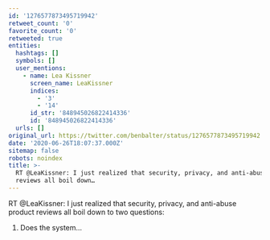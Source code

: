 ```yaml
---
id: '1276577873495719942'
retweet_count: '0'
favorite_count: '0'
retweeted: true
entities:
  hashtags: []
  symbols: []
  user_mentions:
    - name: Lea Kissner
      screen_name: LeaKissner
      indices:
        - '3'
        - '14'
      id_str: '848945026822414336'
      id: '848945026822414336'
  urls: []
original_url: https://twitter.com/benbalter/status/1276577873495719942
date: '2020-06-26T18:07:37.000Z'
sitemap: false
robots: noindex
title: >-
  RT @LeaKissner: I just realized that security, privacy, and anti-abuse product
  reviews all boil down…
---
```


RT @LeaKissner: I just realized that security, privacy, and anti-abuse product reviews all boil down to two questions:

1. Does the system…